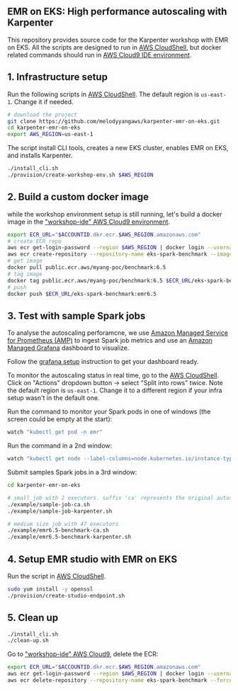 ## EMR on EKS: High performance autoscaling with Karpenter

This repository provides source code for the Karpenter workshop with EMR on EKS. All the scripts are designed to run in [AWS CloudShell](https://us-east-1.console.aws.amazon.com/cloudshell?region=us-east-1), but docker related commands should run in [AWS Cloud9 IDE environment](https://console.aws.amazon.com/cloud9).

## 1. Infrastructure setup

Run the following scripts in [AWS CloudShell](https://us-east-1.console.aws.amazon.com/cloudshell?region=us-east-1). The default region is `us-east-1`. Change it if needed.
```bash
# download the project
git clone https://github.com/melodyyangaws/karpenter-emr-on-eks.git
cd karpenter-emr-on-eks
export AWS_REGION=us-east-1
````

The script install CLI tools, creates a new EKS cluster, enables EMR on EKS, and installs Karpenter.
```bash
./install_cli.sh
./provision/create-workshop-env.sh $AWS_REGION
```

## 2. Build a custom docker image
while the workshop environment setup is still running, let's build a docker image in the ["workshop-ide" AWS Cloud9 environment](https://console.aws.amazon.com/cloud9).
```bash
export ECR_URL="$ACCOUNTID.dkr.ecr.$AWS_REGION.amazonaws.com"
# create ECR repo
aws ecr get-login-password --region $AWS_REGION | docker login --username AWS --password-stdin $ECR_URL
aws ecr create-repository --repository-name eks-spark-benchmark --image-scanning-configuration scanOnPush=true
# get image
docker pull public.ecr.aws/myang-poc/benchmark:6.5
# tag image
docker tag public.ecr.aws/myang-poc/benchmark:6.5 $ECR_URL/eks-spark-benchmark:emr6.5 
# push
docker push $ECR_URL/eks-spark-benchmark:emr6.5
```

## 3. Test with sample Spark jobs
To analyse the autoscaling perforamcne, we use [Amazon Managed Service for Prometheus (AMP)](https://aws.amazon.com/prometheus/) to ingest Spark job metrics and use an [Amazon Managed Grafana](https://aws.amazon.com/grafana/) dashboard to visualize. 

Follow the [grafana setup](./setup_grafana_dashboard.pdf) instruction to get your dashboard ready.

To monitor the autoscaling status in real time, go to the [AWS CloudShell](https://us-east-1.console.aws.amazon.com/cloudshell?region=us-east-1). Click on "Actions" dropdown button -> select "Split into rows" twice. Note the default region is `us-east-1`. Change it to a different region if your infra setup wasn't in the default one.

Run the command to monitor your Spark pods in one of windows (the screen could be empty at the start):
```bash
watch "kubectl get pod -n emr"
```
Run the command in a 2nd window:
```bash
watch "kubectl get node --label-columns=node.kubernetes.io/instance-type,topology.kubernetes.io/zone,karpenter.sh/capacity-type"
```
Submit samples Spark jobs in a 3rd window:

```bash
cd karpenter-emr-on-eks
```
```bash
# small job with 2 executors. suffix 'ca' represents the original autoscaling tool Cluster Autoscaler.
./example/sample-job-ca.sh
./example/sample-job-karpenter.sh
```
```bash
# medium size job with 47 executors
./example/emr6.5-benchmark-ca.sh
./example/emr6.5-benchmark-karpenter.sh
```
## 4. Setup EMR studio with EMR on EKS
Run the script in [AWS CloudShell](https://us-east-1.console.aws.amazon.com/cloudshell?region=us-east-1).

```bash
sudo yum install -y openssl
./provision/create-studio-endpoint.sh
````

## 5. Clean up
```bash
./install_cli.sh
./clean-up.sh
```
Go to ["workshop-ide" AWS Cloud9](https://console.aws.amazon.com/cloud9), delete the ECR:
```bash
export ECR_URL="$ACCOUNTID.dkr.ecr.$AWS_REGION.amazonaws.com"
aws ecr get-login-password --region $AWS_REGION | docker login --username AWS --password-stdin $ECR_URL
aws ecr delete-repository --repository-name eks-spark-benchmark --force
```
